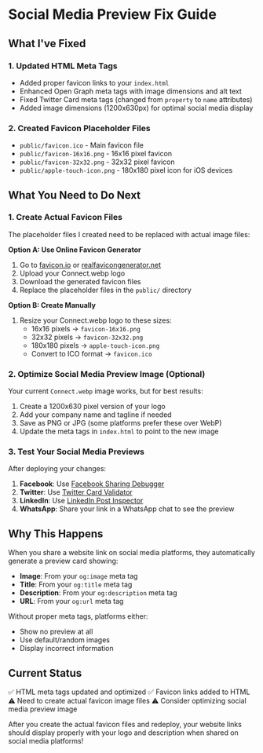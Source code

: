 # Social Media Preview Fix Guide

## What I've Fixed

### 1. Updated HTML Meta Tags
- Added proper favicon links to your `index.html`
- Enhanced Open Graph meta tags with image dimensions and alt text
- Fixed Twitter Card meta tags (changed from `property` to `name` attributes)
- Added image dimensions (1200x630px) for optimal social media display

### 2. Created Favicon Placeholder Files
- `public/favicon.ico` - Main favicon file
- `public/favicon-16x16.png` - 16x16 pixel favicon
- `public/favicon-32x32.png` - 32x32 pixel favicon  
- `public/apple-touch-icon.png` - 180x180 pixel icon for iOS devices

## What You Need to Do Next

### 1. Create Actual Favicon Files
The placeholder files I created need to be replaced with actual image files:

**Option A: Use Online Favicon Generator**
1. Go to [favicon.io](https://favicon.io) or [realfavicongenerator.net](https://realfavicongenerator.net)
2. Upload your Connect.webp logo
3. Download the generated favicon files
4. Replace the placeholder files in the `public/` directory

**Option B: Create Manually**
1. Resize your Connect.webp logo to these sizes:
   - 16x16 pixels → `favicon-16x16.png`
   - 32x32 pixels → `favicon-32x32.png`
   - 180x180 pixels → `apple-touch-icon.png`
   - Convert to ICO format → `favicon.ico`

### 2. Optimize Social Media Preview Image (Optional)
Your current `Connect.webp` image works, but for best results:

1. Create a 1200x630 pixel version of your logo
2. Add your company name and tagline if needed
3. Save as PNG or JPG (some platforms prefer these over WebP)
4. Update the meta tags in `index.html` to point to the new image

### 3. Test Your Social Media Previews
After deploying your changes:

1. **Facebook**: Use [Facebook Sharing Debugger](https://developers.facebook.com/tools/debug/)
2. **Twitter**: Use [Twitter Card Validator](https://cards-dev.twitter.com/validator)
3. **LinkedIn**: Use [LinkedIn Post Inspector](https://www.linkedin.com/post-inspector/)
4. **WhatsApp**: Share your link in a WhatsApp chat to see the preview

## Why This Happens

When you share a website link on social media platforms, they automatically generate a preview card showing:
- **Image**: From your `og:image` meta tag
- **Title**: From your `og:title` meta tag  
- **Description**: From your `og:description` meta tag
- **URL**: From your `og:url` meta tag

Without proper meta tags, platforms either:
- Show no preview at all
- Use default/random images
- Display incorrect information

## Current Status
✅ HTML meta tags updated and optimized
✅ Favicon links added to HTML
⚠️ Need to create actual favicon image files
⚠️ Consider optimizing social media preview image

After you create the actual favicon files and redeploy, your website links should display properly with your logo and description when shared on social media platforms!
